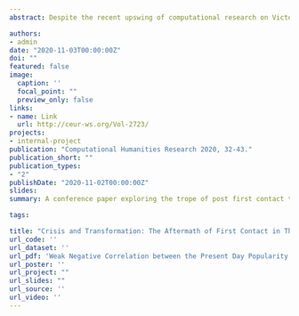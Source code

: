 ```yaml
---
abstract: Despite the recent upswing of computational research on Victorian novels, it has largely overlooked insight from cultural evolution and the cognitive sciences. This study aims to contribute to this incipient scholarship by testing the hypothesis that novels containing content with a lower mean emotional valence are more likely to trigger recommendation-based transmission chains, and as a result tend to have greater cultural longevity. This study performs a correlation analysis between the mean sentiment and the contemporary popularity (using the number of user ratings from Goodreads) of a selection of late Victorian novels published in the United Kingdom between 1891 and 1901, taken from Project Gutenberg (n=846). Moreover, the study looks into the implications of this correlation for the differences between novels that were bestsellers at the time of publication and those that can be considered canonical today (that have recently had Broadview, Oxford University, or Penguin Press editions). The results show a weak negative correlation between the present day popularity and the mean emotional valence of the novels, which nevertheless holds true for both the bestselling and canonical novels. Moreover, canonical novels tend to have a lower mean emotional valence than the bestsellers.

authors:
- admin
date: "2020-11-03T00:00:00Z"
doi: ""
featured: false
image:
  caption: ''
  focal_point: ""
  preview_only: false
links:
- name: Link
  url: http://ceur-ws.org/Vol-2723/
projects:
- internal-project
publication: "Computational Humanities Research 2020, 32-43."
publication_short: ""
publication_types:
- "2"
publishDate: "2020-11-02T00:00:00Z"
slides:
summary: A conference paper exploring the trope of post first contact transformation prevalent in mid twentieth century science fiction. The article uses a mixed method of close reading and sentiment analysis, guided by insight from cultural evolution and biocultural criticism.

tags:

title: "Crisis and Transformation: The Aftermath of First Contact in Three Mid-20th Century Science Fiction Novels" 
url_code: ''
url_dataset: ''
url_pdf: 'Weak Negative Correlation between the Present Day Popularity and the Mean Emotional Valence of Late Victorian Novels'
url_poster: ''
url_project: ""
url_slides: ""
url_source: ''
url_video: ''
---
```


